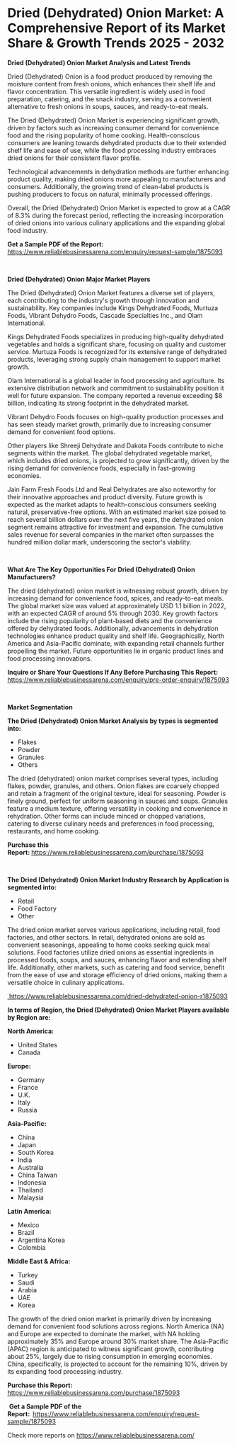 <p><h1>Dried (Dehydrated) Onion Market: A Comprehensive Report of its Market Share & Growth Trends 2025 - 2032</h1></p><p><strong>Dried (Dehydrated) Onion Market Analysis and Latest Trends</strong></p>
<p><p>Dried (Dehydrated) Onion is a food product produced by removing the moisture content from fresh onions, which enhances their shelf life and flavor concentration. This versatile ingredient is widely used in food preparation, catering, and the snack industry, serving as a convenient alternative to fresh onions in soups, sauces, and ready-to-eat meals.</p><p>The Dried (Dehydrated) Onion Market is experiencing significant growth, driven by factors such as increasing consumer demand for convenience food and the rising popularity of home cooking. Health-conscious consumers are leaning towards dehydrated products due to their extended shelf life and ease of use, while the food processing industry embraces dried onions for their consistent flavor profile. </p><p>Technological advancements in dehydration methods are further enhancing product quality, making dried onions more appealing to manufacturers and consumers. Additionally, the growing trend of clean-label products is pushing producers to focus on natural, minimally processed offerings. </p><p>Overall, the Dried (Dehydrated) Onion Market is expected to grow at a CAGR of 8.3% during the forecast period, reflecting the increasing incorporation of dried onions into various culinary applications and the expanding global food industry.</p></p>
<p><strong>Get a Sample PDF of the Report:&nbsp;</strong> <a href="https://www.reliablebusinessarena.com/enquiry/request-sample/1875093?utm_campaign=3289&utm_medium=2&utm_source=Github&utm_content=ia&utm_term=07042025&utm_id=dried-dehydrated-onion">https://www.reliablebusinessarena.com/enquiry/request-sample/1875093</a></p>
<p>&nbsp;</p>
<p><strong>Dried (Dehydrated) Onion Major Market Players</strong></p>
<p><p>The Dried (Dehydrated) Onion Market features a diverse set of players, each contributing to the industry's growth through innovation and sustainability. Key companies include Kings Dehydrated Foods, Murtuza Foods, Vibrant Dehydro Foods, Cascade Specialties Inc., and Olam International.</p><p>Kings Dehydrated Foods specializes in producing high-quality dehydrated vegetables and holds a significant share, focusing on quality and customer service. Murtuza Foods is recognized for its extensive range of dehydrated products, leveraging strong supply chain management to support market growth. </p><p>Olam International is a global leader in food processing and agriculture. Its extensive distribution network and commitment to sustainability position it well for future expansion. The company reported a revenue exceeding $8 billion, indicating its strong footprint in the dehydrated market.</p><p>Vibrant Dehydro Foods focuses on high-quality production processes and has seen steady market growth, primarily due to increasing consumer demand for convenient food options. </p><p>Other players like Shreeji Dehydrate and Dakota Foods contribute to niche segments within the market. The global dehydrated vegetable market, which includes dried onions, is projected to grow significantly, driven by the rising demand for convenience foods, especially in fast-growing economies.</p><p>Jain Farm Fresh Foods Ltd and Real Dehydrates are also noteworthy for their innovative approaches and product diversity. Future growth is expected as the market adapts to health-conscious consumers seeking natural, preservative-free options. With an estimated market size poised to reach several billion dollars over the next five years, the dehydrated onion segment remains attractive for investment and expansion. The cumulative sales revenue for several companies in the market often surpasses the hundred million dollar mark, underscoring the sector's viability.</p></p>
<p>&nbsp;</p>
<p><strong>What Are The Key Opportunities For Dried (Dehydrated) Onion Manufacturers?</strong></p>
<p><p>The dried (dehydrated) onion market is witnessing robust growth, driven by increasing demand for convenience food, spices, and ready-to-eat meals. The global market size was valued at approximately USD 1.1 billion in 2022, with an expected CAGR of around 5% through 2030. Key growth factors include the rising popularity of plant-based diets and the convenience offered by dehydrated foods. Additionally, advancements in dehydration technologies enhance product quality and shelf life. Geographically, North America and Asia-Pacific dominate, with expanding retail channels further propelling the market. Future opportunities lie in organic product lines and food processing innovations.</p></p>
<p><strong>Inquire or Share Your Questions If Any Before Purchasing This Report:</strong> <a href="https://www.reliablebusinessarena.com/enquiry/pre-order-enquiry/1875093?utm_campaign=3289&utm_medium=2&utm_source=Github&utm_content=ia&utm_term=07042025&utm_id=dried-dehydrated-onion">https://www.reliablebusinessarena.com/enquiry/pre-order-enquiry/1875093</a></p>
<p>&nbsp;</p>
<p><strong>Market Segmentation</strong></p>
<p><strong>The Dried (Dehydrated) Onion Market Analysis by types is segmented into:</strong></p>
<p><ul><li>Flakes</li><li>Powder</li><li>Granules</li><li>Others</li></ul></p>
<p><p>The dried (dehydrated) onion market comprises several types, including flakes, powder, granules, and others. Onion flakes are coarsely chopped and retain a fragment of the original texture, ideal for seasoning. Powder is finely ground, perfect for uniform seasoning in sauces and soups. Granules feature a medium texture, offering versatility in cooking and convenience in rehydration. Other forms can include minced or chopped variations, catering to diverse culinary needs and preferences in food processing, restaurants, and home cooking.</p></p>
<p><strong>Purchase this Report:&nbsp;</strong><a href="https://www.reliablebusinessarena.com/purchase/1875093?utm_campaign=3289&utm_medium=2&utm_source=Github&utm_content=ia&utm_term=07042025&utm_id=dried-dehydrated-onion">https://www.reliablebusinessarena.com/purchase/1875093</a></p>
<p>&nbsp;</p>
<p><strong>The Dried (Dehydrated) Onion Market Industry Research by Application is segmented into:</strong></p>
<p><ul><li>Retail</li><li>Food Factory</li><li>Other</li></ul></p>
<p><p>The dried onion market serves various applications, including retail, food factories, and other sectors. In retail, dehydrated onions are sold as convenient seasonings, appealing to home cooks seeking quick meal solutions. Food factories utilize dried onions as essential ingredients in processed foods, soups, and sauces, enhancing flavor and extending shelf life. Additionally, other markets, such as catering and food service, benefit from the ease of use and storage efficiency of dried onions, making them a versatile choice in culinary applications.</p></p>
<p><a href="https://www.reliablebusinessarena.com/dried-dehydrated-onion-r1875093?utm_campaign=3289&utm_medium=2&utm_source=Github&utm_content=ia&utm_term=07042025&utm_id=dried-dehydrated-onion">&nbsp;https://www.reliablebusinessarena.com/dried-dehydrated-onion-r1875093</a></p>
<p><strong>In terms of Region, the Dried (Dehydrated) Onion Market Players available by Region are:</strong></p>
<p>
    <p> <strong> North America: </strong>
        <ul>
            <li>United States</li>
            <li>Canada</li>
        </ul>
        </p> 
    <p> <strong> Europe: </strong>
        <ul>
            <li>Germany</li>
            <li>France</li>
            <li>U.K.</li>
            <li>Italy</li>
            <li>Russia</li>
        </ul>
        </p> 
    <p> <strong> Asia-Pacific: </strong>
        <ul>
            <li>China</li>
            <li>Japan</li>
            <li>South Korea</li>
            <li>India</li>
            <li>Australia</li>
            <li>China Taiwan</li>
            <li>Indonesia</li>
            <li>Thailand</li>
            <li>Malaysia</li>
        </ul>
        </p> 
    <p> <strong> Latin America: </strong>
        <ul>
            <li>Mexico</li>
            <li>Brazil</li>
            <li>Argentina Korea</li>
            <li>Colombia</li>
        </ul>
        </p> 
    <p> <strong> Middle East & Africa: </strong>
        <ul>
            <li>Turkey</li>
            <li>Saudi</li>
            <li>Arabia</li>
            <li>UAE</li>
            <li>Korea</li>
        </ul>
    </p>
    </p>
<p><p>The growth of the dried onion market is primarily driven by increasing demand for convenient food solutions across regions. North America (NA) and Europe are expected to dominate the market, with NA holding approximately 35% and Europe around 30% market share. The Asia-Pacific (APAC) region is anticipated to witness significant growth, contributing about 25%, largely due to rising consumption in emerging economies. China, specifically, is projected to account for the remaining 10%, driven by its expanding food processing industry.</p></p>
<p><strong>Purchase this Report: </strong><a href="https://www.reliablebusinessarena.com/purchase/1875093?utm_campaign=3289&utm_medium=2&utm_source=Github&utm_content=ia&utm_term=07042025&utm_id=dried-dehydrated-onion">https://www.reliablebusinessarena.com/purchase/1875093</a></p>
<p>&nbsp;<strong>Get a Sample PDF of the Report:&nbsp;&nbsp;</strong><a href="https://www.reliablebusinessarena.com/enquiry/request-sample/1875093?utm_campaign=3289&utm_medium=2&utm_source=Github&utm_content=ia&utm_term=07042025&utm_id=dried-dehydrated-onion">https://www.reliablebusinessarena.com/enquiry/request-sample/1875093</a></p>
<p><strong></strong></p>
<p>Check more reports on <a href="https://www.reliablebusinessarena.com/?utm_campaign=3289&utm_medium=2&utm_source=Github&utm_content=ia&utm_term=07042025&utm_id=dried-dehydrated-onion">https://www.reliablebusinessarena.com/</a></p>